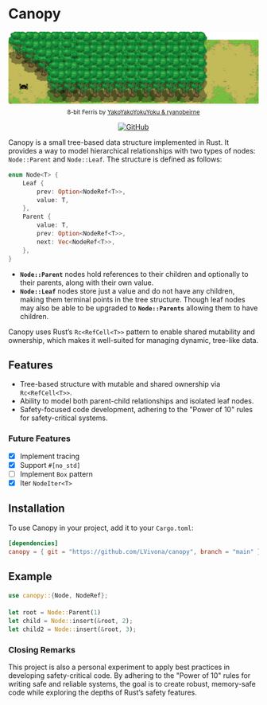 <h1>Canopy</h1>

<p align="center">
  <picture>
    <img alt="Canopy" src=".github/assets/banner.png" style="max-width: 100%;">
  </picture>
  <br/>

  <sub>
    8-bit Ferris by <a href="https://users.rust-lang.org/t/ferris-as-an-8-bit-sprite/25346">YakoYakoYokuYoku & ryanobeirne</a>
  </sub>
  <br/>
</p>

 <p align="center">
    <a href="https://github.com/LVivona/canopy/blob/main/LICENCE.md"><img alt="GitHub" src="https://img.shields.io/badge/licence-MIT Licence-blue"></a>

</p>

Canopy is a small tree-based data structure implemented in Rust. It provides a way to model hierarchical relationships with two types of nodes: `Node::Parent` and `Node::Leaf`. The structure is defined as follows:

```rust
enum Node<T> {
    Leaf {
        prev: Option<NodeRef<T>>,
        value: T,
    },
    Parent {
        value: T,
        prev: Option<NodeRef<T>>,
        next: Vec<NodeRef<T>>,
    },
}
```

- **`Node::Parent`** nodes hold references to their children and optionally to their parents, along with their own value.
- **`Node::Leaf`** nodes store just a value and do not have any children, making them terminal points in the tree structure. Though leaf nodes may also be able to be upgraded to **`Node::Parents`** allowing them to have children.

Canopy uses Rust’s `Rc<RefCell<T>>` pattern to enable shared mutability and ownership, which makes it well-suited for managing dynamic, tree-like data.

## Features

- Tree-based structure with mutable and shared ownership via `Rc<RefCell<T>>`.
- Ability to model both parent-child relationships and isolated leaf nodes.
- Safety-focused code development, adhering to the "Power of 10" rules for safety-critical systems.

### Future Features

- [x] Implement tracing
- [x] Support `#[no_std]`
- [ ] Implement `Box` pattern
- [x] Iter ``NodeIter<T>``

## Installation

To use Canopy in your project, add it to your `Cargo.toml`:

```toml
[dependencies]
canopy = { git = "https://github.com/LVivona/canopy", branch = "main" }

```

## Example

```rust
use canopy::{Node, NodeRef};

let root = Node::Parent(1)
let child = Node::insert(&root, 2);
let child2 = Node::insert(&root, 3);
```

### Closing Remarks

This project is also a personal experiment to apply best practices in developing safety-critical code. By adhering to the "Power of 10" rules for writing safe and reliable systems, the goal is to create robust, memory-safe code while exploring the depths of Rust’s safety features.
